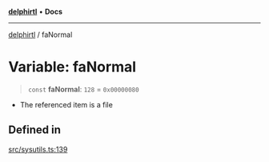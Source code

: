 [**delphirtl**](../README.md) • **Docs**

***

[delphirtl](../globals.md) / faNormal

# Variable: faNormal

> `const` **faNormal**: `128` = `0x00000080`

* The referenced item is a file

## Defined in

[src/sysutils.ts:139](https://github.com/chuacw/delphirtl/blob/df8a1102afe240ac0634e8cf60783cbd5a5ad06f/src/sysutils.ts#L139)
